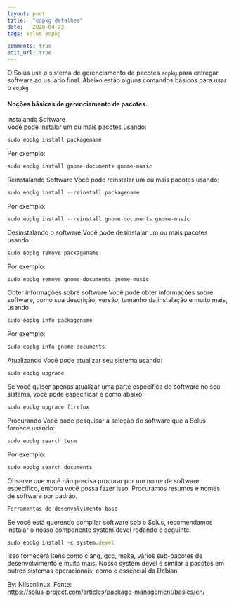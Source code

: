 ```yaml
---
layout: post
title:  "eopkg detalhes"
date:   2020-04-23
tags: solus eopkg

comments: true
edit_url: true
---
```




O Solus usa o sistema de gerenciamento de pacotes ``eopkg`` para entregar software ao usuário final. 
Abaixo estão alguns comandos básicos para usar o ``eopkg``


#### Noções básicas de gerenciamento de pacotes.

Instalando Software  
Você pode instalar um ou mais pacotes usando:
```javascript
sudo eopkg install packagename
```
Por exemplo:
```javascript
sudo eopkg install gnome-documents gnome-music
```
Reinstalando Software
Você pode reinstalar um ou mais pacotes usando:
```javascript
sudo eopkg install --reinstall packagename
```
Por exemplo:
```javascript
sudo eopkg install --reinstall gnome-documents gnome-music
```
Desinstalando o software
Você pode desinstalar um ou mais pacotes usando:
```javascript
sudo eopkg remove packagename
```
Por exemplo:
```javascript
sudo eopkg remove gnome-documents gnome-music
```
Obter informações sobre software
Você pode obter informações sobre software, como sua descrição, versão, tamanho da instalação e muito mais, usando
```javascript
sudo eopkg info packagename
```
Por exemplo:
```javascript
sudo eopkg info gnome-documents
```
Atualizando
Você pode atualizar seu sistema usando:
```javascript
sudo eopkg upgrade
```
Se você quiser apenas atualizar uma parte específica do software no seu sistema, você pode especificar é como abaixo:
```javascript
sudo eopkg upgrade firefox
```
Procurando
Você pode pesquisar a seleção de software que a Solus fornece usando:
```javascript
sudo eopkg search term
```
Por exemplo:
```javascript
sudo eopkg search documents
```
Observe que você não precisa procurar por um nome de software específico, embora você possa fazer isso. Procuramos resumos e nomes de software por padrão.
```javascript
Ferramentas de desenvolvimento base
```
Se você está querendo compilar software sob o Solus, recomendamos instalar o nosso componente system.devel rodando o seguinte:
```javascript
sudo eopkg install -c system.devel
```
Isso fornecerá itens como clang, gcc, make, vários sub-pacotes de desenvolvimento e muito mais. Nosso system.devel é similar a pacotes em outros sistemas operacionais, como o essencial da Debian.


By: Nilsonlinux. Fonte:  
https://solus-project.com/articles/package-management/basics/en/

